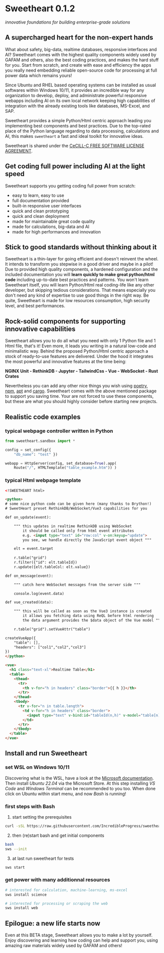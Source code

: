 # Sweetheart **0.1.2**
*innovative foundations for building enterprise-grade solutions*

## A supercharged heart for the non-expert hands

What about safety, big-data, realtime databases, responsive interfaces and AI? Sweetheart comes with the highest quality components widely used by GAFAM and others, also the best coding practices, and makes the hard stuff for you. Start from scratch, and create with ease and efficiency the apps you really need embedding reliable open-source code for processing at full power data which remains yours!

Since Ubuntu and RHEL based operating systems can be installed as usual softwares within Windows 10/11, it provides an incredible way for any organization to develop, deploy, and administrate powerful responsive webapps including AI on its own local network keeping high capabilities of integration with the already existing tools like databases, MS-Excel, and SAP.

Sweetheart provides a simple Python/Html centric approach leading you implementing best components and best practices. Due to the top-rated place of the Python language regarding to data processing, calculations and AI, this makes `sweetheart` a fast and ideal toolkit for innovative ideas.

Sweetheart is shared under the [CeCILL-C FREE SOFTWARE LICENSE AGREEMENT](https://github.com/IncredibleProgress/sweetheart.py/blob/master/LICENSE).

## Get coding full power including AI at the light speed

Sweetheart supports you getting coding full power from scratch:

- easy to learn, easy to use
- full documentation provided
- built-in responsive user interfaces
- quick and clean prototyping
- quick and clean deployment
- made for maintainable great code quality
- made for calculations, big-data and AI
- made for high performances and innovation

## Stick to good standards without thinking about it

Sweetheart is a thin-layer for going efficient and doesn't reinvent the wheel. It intends to transform you stepwise in a good driver and maybe in a pilot! Due to provided high quality components, a hardened configuration and the included documentation you will **learn quickly to make great python/html code** including up-to-date best practices and patterns. You won't learn Sweetheart itself, you will learn Python/Html real coding-life like any other developer, but skipping tedious considerations. That means especially you don't need any kind of expertise to use good things in the right way. Be quite, Sweetheart is made for low resources consumption, high security level, and best performances.

## Rock-solid components for supporting innovative capabilities

Sweetheart allows you to do all what you need with only 1 Python file and 1 Html file, that's it! Even more, it leads you writing in a natural low-code and minimalistic way. Behind the proposed Python/Html centric approach a stock of ready-to-use features are delivered. Under the hood it integrates the most powerful and innovative features at the time being:

**NGINX Unit - RethinkDB - Jupyter - TailwindCss - Vue - WebSocket - Rust Crates**

Nevertheless you can add any other nice things you wish using [poetry](https://python-poetry.org/), [npm](https://docs.npmjs.com/about-npm/), [apt](https://en.wikipedia.org/wiki/APT_(software)) and [cargo](https://doc.rust-lang.org/cargo/). Sweetheart comes with the above mentioned package to support you saving time. Your are not forced to use these components, but these are what you should highly consider before starting new projects.

## Realistic code examples

### typical webpage controller written in Python

``` python
from sweetheart.sandbox import *

config = set_config({
    "db_name": "test" })

webapp = HttpServer(config, set_database=True).app(
    Route("/", HTMLTemplate("table_example.htm")) )
```

### typical Html webpage template

``` html
<!SWEETHEART html>

<python>
# some nice python code can be given here (many thanks to Brython!)
# SweetHeart preset RethinkDB/WebSocket/Vue3 capabilities for you

def on_update(event):

    """ this updates in realtime RethinkDB using WebSocket 
        it should be called only from html event attributes
        e.g. <input type="text" id="row:col" v-on:keyup="update">
        you see, we handle directly the JavaScript event object """

    elt = event.target
    
    r.table("grid")
    r.filter({"id": elt.tableId})
    r.update({elt.tableCol: elt.value})

def on_message(event):

    """ catch here WebSocket messages from the server side """

    console.log(event.data)

def vue_created(data):

    """ this will be called as soon as the Vue3 instance is created
        it allows you fetching data using ReQL before html rendering
        the data argument provides the $data object of the Vue model """

    r.table("grid").setVueAttr("table")

createVueApp({
    "table": [],
    "headers": ["col1","col2","col3"]
})
</python>

<vue>
  <h1 class="text-xl">Realtime Table</h1>
  <table>
    <thead>
      <tr>
        <th v-for="h in headers" class="border">{{ h }}</th>
      </tr>
    </thead>
    <tbody>
      <tr v-for="n in table.length">
        <td v-for="h in headers" class="border">
          <input type="text" v-bind:id="tableId(n,h)" v-model="table[n][h]" v-on:keyup="update">
        </td>
      </tr>
    </tbody>
  </table>
</vue>
```

## Install and run Sweetheart

### set WSL on Windows 10/11

Discovering what is the WSL, have a look at the [Microsoft documentation](https://docs.microsoft.com/en-us/windows/wsl/about). Then install *Ubuntu 22.04* via the Microsoft Store. At this step installing *VS Code* and *Windows Terminal* can be recommended to you too. When done click on Ubuntu within start menu, and now *Bash* is running!

### first steps with Bash

1. start setting the prerequisites
``` bash
curl -sSL https://raw.githubusercontent.com/IncredibleProgress/sweetheart.py/master/sweetheart/install.py | python3 -
```

2. then (re)start bash and get initial components
``` bash
bash
sws --init
```

3. at last run sweetheart for tests
``` bash
sws start
```

### get power with many additionnal resources

``` bash
# interested for calculation, machine-learning, ms-excel
sws install science

# interested for processing or scraping the web
sws install web
```

## Epilogue: a new life starts now

Even at this BETA stage, Sweetheart allows you to make a lot by yourself. Enjoy discovering and learning how coding can help and support you, using amazing raw materials widely used by GAFAM and others!

